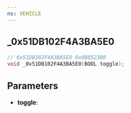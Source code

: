 ```yaml
---
ns: VEHICLE
---
```

## _0x51DB102F4A3BA5E0

```c
// 0x51DB102F4A3BA5E0 0x0B0523B0
void _0x51DB102F4A3BA5E0(BOOL toggle);
```


## Parameters
* **toggle**:

